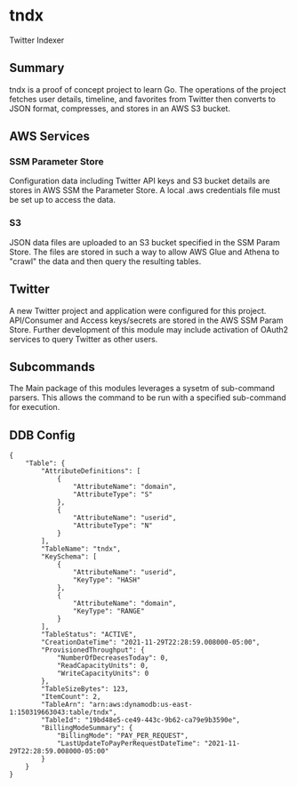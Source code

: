# tndx
Twitter Indexer

## Summary
tndx is a proof of concept project to learn Go. The operations of the project fetches user details, timeline, and favorites from Twitter then converts to JSON format, compresses, and stores in an AWS S3 bucket.

## AWS Services
### SSM Parameter Store
Configuration data including Twitter API keys and S3 bucket details are stores in AWS SSM the Parameter Store. A local .aws credentials file must be set up to access the data.

### S3
JSON data files are uploaded to an S3 bucket specified in the SSM Param Store. The files are stored in such a way to allow AWS Glue and Athena to "crawl" the data and then query the resulting tables.

## Twitter
A new Twitter project and application were configured for this project. API/Consumer and Access keys/secrets are stored in the AWS SSM Param Store. Further development of this module may include activation of OAuth2 services to query Twitter as other users.

## Subcommands
The Main package of this modules leverages a sysetm of sub-command parsers. This allows the command to be run with a specified sub-command for execution.

## DDB Config
```
{
    "Table": {
        "AttributeDefinitions": [
            {
                "AttributeName": "domain",
                "AttributeType": "S"
            },
            {
                "AttributeName": "userid",
                "AttributeType": "N"
            }
        ],
        "TableName": "tndx",
        "KeySchema": [
            {
                "AttributeName": "userid",
                "KeyType": "HASH"
            },
            {
                "AttributeName": "domain",
                "KeyType": "RANGE"
            }
        ],
        "TableStatus": "ACTIVE",
        "CreationDateTime": "2021-11-29T22:28:59.008000-05:00",
        "ProvisionedThroughput": {
            "NumberOfDecreasesToday": 0,
            "ReadCapacityUnits": 0,
            "WriteCapacityUnits": 0
        },
        "TableSizeBytes": 123,
        "ItemCount": 2,
        "TableArn": "arn:aws:dynamodb:us-east-1:150319663043:table/tndx",
        "TableId": "19bd48e5-ce49-443c-9b62-ca79e9b3590e",
        "BillingModeSummary": {
            "BillingMode": "PAY_PER_REQUEST",
            "LastUpdateToPayPerRequestDateTime": "2021-11-29T22:28:59.008000-05:00"
        }
    }
}
```